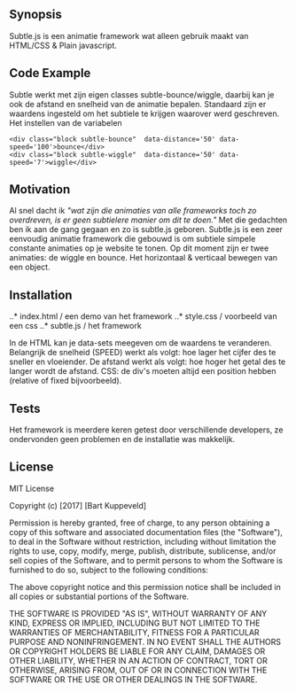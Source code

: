 ## Synopsis
Subtle.js is een animatie framework wat alleen gebruik maakt van HTML/CSS & Plain javascript.

## Code Example
Subtle werkt met zijn eigen classes subtle-bounce/wiggle, daarbij kan je ook de afstand en snelheid van de animatie bepalen. Standaard zijn er waardens ingesteld om het subtiele te krijgen waarover werd geschreven. Het instellen van de variabelen

	<div class="block subtle-bounce"  data-distance='50' data-speed='100'>bounce</div>
	<div class="block subtle-wiggle"  data-distance='50' data-speed='7'>wiggle</div>

## Motivation

Al snel dacht ik _"wat zijn die animaties van alle frameworks toch zo overdreven, is er geen subtielere manier om dit te doen."_ Met die gedachten ben ik aan de gang gegaan en zo is subtle.js geboren. Subtle.js is een zeer eenvoudig animatie framework die gebouwd is om subtiele simpele constante animaties op je website te tonen. Op dit moment zijn er twee animaties: de wiggle en bounce. Het horizontaal & verticaal bewegen van een object.

## Installation
..* index.html / een demo van het framework
..* style.css / voorbeeld van een css
..* subtle.js / het framework

In de HTML kan je data-sets meegeven om de waardens te veranderen.
Belangrijk de snelheid (SPEED) werkt als volgt: hoe lager het cijfer des te sneller en vloeiender.
De afstand werkt als volgt: hoe hoger het getal des te langer wordt de afstand.
CSS: de div's moeten altijd een position hebben (relative of fixed bijvoorbeeld).

## Tests

Het framework is meerdere keren getest door verschillende developers, ze ondervonden geen problemen en de installatie was makkelijk.

## License

MIT License

Copyright (c) [2017] [Bart Kuppeveld]

Permission is hereby granted, free of charge, to any person obtaining a copy
of this software and associated documentation files (the "Software"), to deal
in the Software without restriction, including without limitation the rights
to use, copy, modify, merge, publish, distribute, sublicense, and/or sell
copies of the Software, and to permit persons to whom the Software is
furnished to do so, subject to the following conditions:

The above copyright notice and this permission notice shall be included in all
copies or substantial portions of the Software.

THE SOFTWARE IS PROVIDED "AS IS", WITHOUT WARRANTY OF ANY KIND, EXPRESS OR
IMPLIED, INCLUDING BUT NOT LIMITED TO THE WARRANTIES OF MERCHANTABILITY,
FITNESS FOR A PARTICULAR PURPOSE AND NONINFRINGEMENT. IN NO EVENT SHALL THE
AUTHORS OR COPYRIGHT HOLDERS BE LIABLE FOR ANY CLAIM, DAMAGES OR OTHER
LIABILITY, WHETHER IN AN ACTION OF CONTRACT, TORT OR OTHERWISE, ARISING FROM,
OUT OF OR IN CONNECTION WITH THE SOFTWARE OR THE USE OR OTHER DEALINGS IN THE
SOFTWARE.
